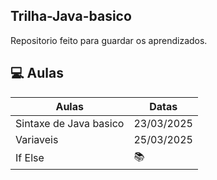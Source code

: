 ## Trilha-Java-basico

Repositorio feito para guardar os aprendizados.

## 💻 Aulas
| Aulas | Datas|
|-------|------|
|Sintaxe de Java basico| 23/03/2025|
|Variaveis|25/03/2025|
|If Else|📚|
